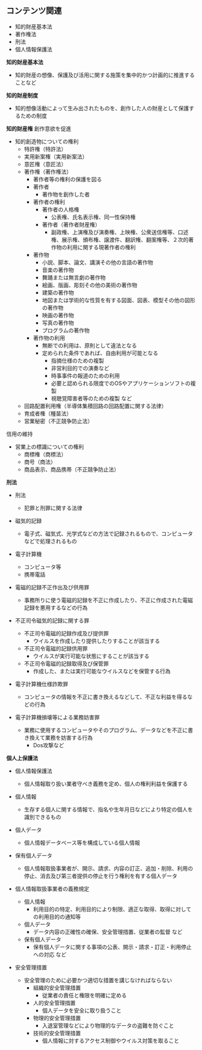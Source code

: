 ## コンテンツ関連

- 知的財産基本法
- 著作権法
- 刑法
- 個人情報保護法

**知的財産基本法**
- 知的財産の想像、保護及び活用に関する施策を集中的かつ計画的に推進することなど

**知的財産制度**
- 知的想像活動によって生み出されたものを、創作した人の財産として保護するための制度

**知的財産権**
創作意欲を促進
- 知的創造物についての権利
  - 特許権（特許法）
  - 実用新案権（実用新案法）
  - 意匠権（意匠法）
  - 著作権（著作権法）
    - 著作者等の権利の保護を図る
    - 著作者
      - 著作物を創作した者
    - 著作者の権利
      - 著作者の人格権
        - 公表権、氏名表示権、同一性保持権
      - 著作者（著作者財産権）
        - 副政権、上演権及び演奏権、上映権、公衆送信権等、口述権、展示権、頒布権、譲渡件、翻訳権、翻案権等、２次的著作物の利用に関する現著作者の権利
    - 著作物
      - 小説、脚本、論文、講演その他の言語の著作物
      - 音楽の著作物
      - 舞踊または無言劇の著作物
      - 絵画、版画、彫刻その他の美術の著作物
      - 建築の著作物
      - 地図または学術的な性質を有する図面、図表、模型その他の図形の著作物
      - 映画の著作物
      - 写真の著作物
      - プログラムの著作物
    - 著作物の利用
      - 無断での利用は、原則として違法となる
      - 定められた条件であれば、自由利用が可能となる
        - 指摘仕様のための複製
        - 非営利目的での演奏など
        - 時事事件の報道のための利用
        - 必要と認められる限度でのOSやアプリケーションソフトの複製
        - 視聴覚障害者等のための複製 など
  - 回路配置利用権（半導体集積回路の回路配置に関する法律）
  - 育成者権（種苗法）
  - 営業秘密（不正競争防止法）

信用の維持
- 営業上の標識についての権利
  - 商標権（商標法）
  - 商号（商法）
  - 商品表示、商品携帯（不正競争防止法）

**刑法**
- 刑法
  - 犯罪と刑罪に関する法律

- 磁気的記録
  - 電子式、磁気式、光学式などの方法で記録されるもので、コンピュータなどで処理されるもの

- 電子計算機
  - コンピュータ等
  - 携帯電話

- 電磁的記録不正作出及び供用罪
  - 事務所りに使う電磁的記録を不正に作成したり、不正に作成された電磁記録を悪用するなどの行為

- 不正司令磁気的記録に関する罪
  - 不正司令電磁的記録作成及び提供罪
    - ウイルスを作成したり提供したりすることが該当する
  - 不正司令電磁的記録供用罪
    - ウイルスが実行可能な状態にすることが該当する
  - 不正司令電磁的記録取得及び保管罪
    - 作成した、または実行可能なウイルスなどを保管する行為

- 電子計算機仕様詐欺罪
  - コンピュータの情報を不正に書き換えるなどして、不正な利益を得るなどの行為

- 電子計算機損壊等による業務妨害罪
  - 業務に使用するコンピュータやそのプログラム、データなどを不正に書き換えて業務を妨害する行為
    - Dos攻撃など

**個人上保護法**
- 個人情報保護法
  - 個人情報取り扱い業者守べき義務を定め、個人の権利利益を保護する

- 個人情報
  - 生存する個人に関する情報で、指名や生年月日などにより特定の個人を識別できるもの

- 個人データ
  - 個人情報データベース等を構成している個人情報

- 保有個人データ
  - 個人情報取扱事業者が、開示、請求、内容の訂正、追加・削除、利用の停止、消去及び第三者提供の停止を行う権利を有する個人データ

- 個人情報取扱事業者の義務規定
  - 個人情報
    - 利用目的の特定、利用目的により制限、適正な取得、取得に対しての利用目的の通知等
  - 個人データ
    - データ内容の正確性の確保、安全管理措置、従業者の監督 など
  - 保有個人データ
    - 保有個人データに関する事項の公表、開示・請求・訂正・利用停止への対応 など

- 安全管理措置
  - 安全管理のために必要かつ適切な措置を講じなければならない
    - 組織的安全管理措置
      - 従業者の責任と権限を明確に定める
    - 人的安全管理措置
      - 個人データを安全に取り扱うこと
    - 物理的安全管理措置
      - 入退室管理などにより物理的なデータの盗難を防ぐこと
    - 技術的安全管理措置
      - 個人情報に対するアクセス制御やウイルス対策を取ること